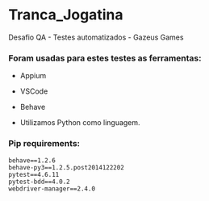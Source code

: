 # Tranca_Jogatina
Desafio QA - Testes automatizados - Gazeus Games

### Foram usadas para estes testes as ferramentas:
* Appium
* VSCode
* Behave

* Utilizamos Python como linguagem.

### Pip requirements:
    behave==1.2.6
    behave-py3==1.2.5.post2014122202
    pytest==4.6.11
    pytest-bdd==4.0.2
    webdriver-manager==2.4.0
